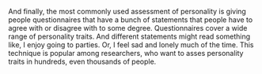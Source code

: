And finally, the most commonly used assessment of personality is giving people
questionnaires that have a bunch of statements that people have to agree with
or disagree with to some degree. Questionnaires cover a wide range of
personality traits. And different statements might read something like, I enjoy
going to parties. Or, I feel sad and lonely much of the time. This technique is
popular among researchers, who want to asses personality traits in hundreds,
even thousands of people.

